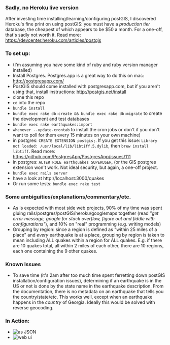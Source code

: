 ### Sadly, no Heroku live version 

After investing time installing/learning/configuring postGIS, I discovered Heroku's fine print on using postGIS: you must have a *production tier* database, the cheapest of which appears to be $50 a month. For a one-off, that's sadly not worth it. Read more: https://devcenter.heroku.com/articles/postgis

### To set up:

* (I'm assuming you have some kind of ruby and ruby version manager installed)
* Install Postgres. Postgres.app is a great way to do this on mac: http://postgresapp.com/
* PostGIS should come installed with postgresapp.com, but if you aren't using that, install instructions: http://postgis.net/install
* clone this repo
* `cd` into the repo
* `bundle install`
* `bundle exec rake db:create && bundle exec rake db:migrate` to create the development and test databases
* `bundle exec rake earthquakes:import`
* `whenever --update-crontab` to install the cron jobs or don't if you don't want to poll for them every 15 minutes on your own machine)
* in postgres: `CREATE EXTENSION postgis;`. If you get this issue: `Library not loaded: /usr/local/lib/libtiff.5.dylib`, then `brew install libtiff`. Read more: https://github.com/PostgresApp/PostgresApp/issues/111
* in postgres: `ALTER ROLE earthquakes SUPERUSER`, (or the GIS postgres extension won't work. Not ideal security, but again, a one-off project.
* `bundle exec rails server`
* have a look at http://localhost:3000/quakes
* Or run some tests: `bundle exec rake test`


### Some ambiguities/explanations/commentary/etc.

* As is expected with most side web projects, 90% of my time was spent gluing rails/postgres/postGIS/heroku/googlemaps together (read *"get error message, google for stack overflow, figure out and fiddle with configurations"*), and 10% on "real" programming (e.g. writing models)
* Grouping by region: since a region is defined as "within 25 miles of a place" and *every* earthquake is at a place, grouping by region is taken to mean including ALL quakes within a region for ALL quakes. E.g. if there are 10 quakes total, all within 2 miles of each other, there are 10 regions, each one containing the 9 other quakes.


### Known Issues
* To save time (it's 2am after too much time spent ferretting down postGIS installation/configuration issues), determining if an earthquake is in the US or not is done by the state name in the earthquake description. From the documentation, there is no metadata on an earthquake that tells you the country/state/etc. This works well, except when an earthquake happens in the *country* of Georgia. Ideally this would be solved with reverse geocoding.

### In Action:

* ![as JSON](https://raw.github.com/benmathes/earthquakes/master/app/assets/images/as_json.png "As JSON")
* ![web ui](https://raw.github.com/benmathes/earthquakes/master/app/assets/images/web_ui.png "web ui")


